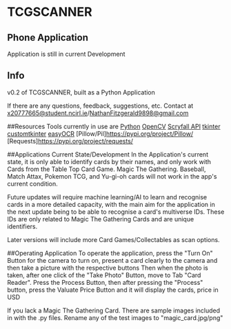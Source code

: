 # TCGSCANNER
## Phone Application
Application is still in current Development
## Info
v0.2 of TCGSCANNER, built as a Python Application

If there are any questions, feedback, suggestions, etc. Contact at x20777665@student.ncirl.ie/NathanFitzgerald9898@gmail.com

##Resources
Tools currently in use are
[Python](https://www.python.org/)
[OpenCV](https://pypi.org/project/opencv-python/)
[Scryfall API](https://scryfall.com/docs/api)
[tkinter](https://docs.python.org/3/library/tkinter.html)
[customtkinter](https://pypi.org/project/customtkinter/0.3/)
[easyOCR](https://github.com/JaidedAI/EasyOCR)
[Pillow/Pil]https://pypi.org/project/Pillow/
[Requests]https://pypi.org/project/requests/

##Applications Current State/Development
In the Application's current state, it is only able to identify cards by their names, and only
work with Cards from the Table Top Card Game. Magic The Gathering.
Baseball, Match Attax, Pokemon TCG, and Yu-gi-oh cards will not work in the app's current condition.

Future updates will require machine learning/AI to learn and recognise cards in a more detailed capacity, 
with the main aim for the application in the next update being to be able to recognise a card's multiverse IDs. 
These IDs are only related to Magic The Gathering Cards and are unique identifiers.

Later versions will include more Card Games/Collectables as scan options.

##Operating Application
To operate the application, press the "Turn On" Button for the camera to turn on, present a card clearly to the camera and then take a picture with the respective buttons
Then when the photo is taken, after one click of the "Take Photo" Button, move to Tab "Card Reader".
Press the Process Button, then after pressing the "Process" button, press the Valuate Price Button and it will display the cards, price in USD

If you lack a Magic The Gathering Card. There are sample images included in with the .py files.
Rename any of the test images to "magic_card.jpg/png"

